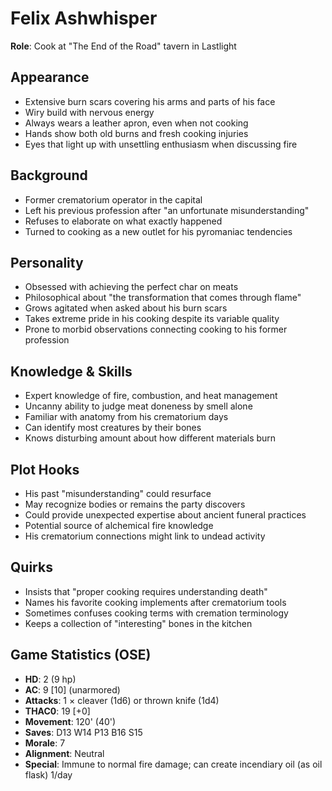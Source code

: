 # Felix Ashwhisper

**Role**: Cook at "The End of the Road" tavern in Lastlight

## Appearance
- Extensive burn scars covering his arms and parts of his face
- Wiry build with nervous energy
- Always wears a leather apron, even when not cooking
- Hands show both old burns and fresh cooking injuries
- Eyes that light up with unsettling enthusiasm when discussing fire

## Background
- Former crematorium operator in the capital
- Left his previous profession after "an unfortunate misunderstanding"
- Refuses to elaborate on what exactly happened
- Turned to cooking as a new outlet for his pyromaniac tendencies

## Personality
- Obsessed with achieving the perfect char on meats
- Philosophical about "the transformation that comes through flame"
- Grows agitated when asked about his burn scars
- Takes extreme pride in his cooking despite its variable quality
- Prone to morbid observations connecting cooking to his former profession

## Knowledge & Skills
- Expert knowledge of fire, combustion, and heat management
- Uncanny ability to judge meat doneness by smell alone
- Familiar with anatomy from his crematorium days
- Can identify most creatures by their bones
- Knows disturbing amount about how different materials burn

## Plot Hooks
- His past "misunderstanding" could resurface
- May recognize bodies or remains the party discovers
- Could provide unexpected expertise about ancient funeral practices
- Potential source of alchemical fire knowledge
- His crematorium connections might link to undead activity

## Quirks
- Insists that "proper cooking requires understanding death"
- Names his favorite cooking implements after crematorium tools
- Sometimes confuses cooking terms with cremation terminology
- Keeps a collection of "interesting" bones in the kitchen

## Game Statistics (OSE)
- **HD**: 2 (9 hp)
- **AC**: 9 [10] (unarmored)
- **Attacks**: 1 × cleaver (1d6) or thrown knife (1d4)
- **THAC0**: 19 [+0]
- **Movement**: 120' (40')
- **Saves**: D13 W14 P13 B16 S15
- **Morale**: 7
- **Alignment**: Neutral
- **Special**: Immune to normal fire damage; can create incendiary oil (as oil flask) 1/day